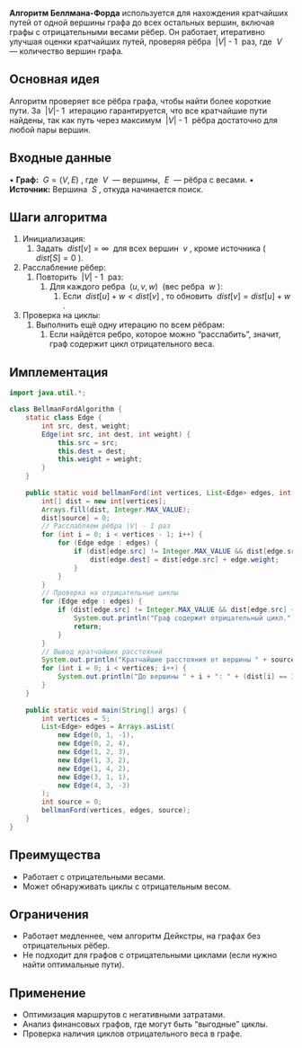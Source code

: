 **Алгоритм Беллмана-Форда** используется для нахождения кратчайших путей от одной вершины графа до всех остальных вершин, включая графы с отрицательными весами рёбер. Он работает, итеративно улучшая оценки кратчайших путей, проверяя рёбра  $|V|$ - 1  раз, где  $V$  — количество вершин графа.


## Основная идея

Алгоритм проверяет все рёбра графа, чтобы найти более короткие пути. За  $|V|$- 1  итерацию гарантируется, что все кратчайшие пути найдены, так как путь через максимум  $|V|$ - 1  рёбра достаточно для любой пары вершин.


## Входные данные

• **Граф:**  $G = (V, E)$ , где  $V$  — вершины,  $E$  — рёбра с весами.
• **Источник:** Вершина  $S$ , откуда начинается поиск.


## Шаги алгоритма

1. Инициализация:
	1. Задать  $dist[v] = \infty$  для всех вершин  $v$ , кроме источника ( $dist[S] = 0$ ).
2. Расслабление рёбер:
	1. Повторить  $|V|$ - 1  раз:
		1. Для каждого ребра  ($u, v, w$)  (вес ребра  $w$ ):
			1. Если  $dist[u] + w < dist[v]$ , то обновить  $dist[v] = dist[u] + w$ .
3. Проверка на циклы:
	1. Выполнить ещё одну итерацию по всем рёбрам:
		1. Если найдётся ребро, которое можно “расслабить”, значит, граф содержит цикл отрицательного веса.


## Имплементация

``` java
import java.util.*;

class BellmanFordAlgorithm {
    static class Edge {
        int src, dest, weight;
        Edge(int src, int dest, int weight) {
            this.src = src;
            this.dest = dest;
            this.weight = weight;
        }
    }
	
    public static void bellmanFord(int vertices, List<Edge> edges, int source) {
        int[] dist = new int[vertices];
        Arrays.fill(dist, Integer.MAX_VALUE);
        dist[source] = 0;
        // Расслабляем рёбра |V| - 1 раз
        for (int i = 0; i < vertices - 1; i++) {
            for (Edge edge : edges) {
                if (dist[edge.src] != Integer.MAX_VALUE && dist[edge.src] + edge.weight < dist[edge.dest]) {
                    dist[edge.dest] = dist[edge.src] + edge.weight;
                }
            }
        }
        // Проверка на отрицательные циклы
        for (Edge edge : edges) {
            if (dist[edge.src] != Integer.MAX_VALUE && dist[edge.src] + edge.weight < dist[edge.dest]) {
                System.out.println("Граф содержит отрицательный цикл.");
                return;
            }
        }
        // Вывод кратчайших расстояний
        System.out.println("Кратчайшие расстояния от вершины " + source + ":");
        for (int i = 0; i < vertices; i++) {
            System.out.println("До вершины " + i + ": " + (dist[i] == Integer.MAX_VALUE ? "∞" : dist[i]));
        }
    }
	
    public static void main(String[] args) {
        int vertices = 5;
        List<Edge> edges = Arrays.asList(
            new Edge(0, 1, -1),
            new Edge(0, 2, 4),
            new Edge(1, 2, 3),
            new Edge(1, 3, 2),
            new Edge(1, 4, 2),
            new Edge(3, 1, 1),
            new Edge(4, 3, -3)
        );
        int source = 0;
        bellmanFord(vertices, edges, source);
    }
}
```

## Преимущества

- Работает с отрицательными весами.
- Может обнаруживать циклы с отрицательным весом.


## Ограничения

- Работает медленнее, чем алгоритм Дейкстры, на графах без отрицательных рёбер.
- Не подходит для графов с отрицательными циклами (если нужно найти оптимальные пути).


## Применение

- Оптимизация маршрутов с негативными затратами.
- Анализ финансовых графов, где могут быть “выгодные” циклы.
- Проверка наличия циклов отрицательного веса в графе.

